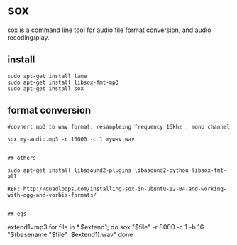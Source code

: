 # sox
sox is a command line tool for audio file format conversion, and audio recoding/play.
## install
```
sudo apt-get install lame
sudo apt-get install libsox-fmt-mp3
sudo apt-get install sox
```
## format conversion

```
#covnert mp3 to wav format, resampleing frequency 16khz , mono channel

sox my-audio.mp3 -r 16000 -c 1 mywav.wav
``

## others

sudo apt-get install libasound2-plugins libasound2-python libsox-fmt-all

REF: http://quadloops.com/installing-sox-in-ubuntu-12-04-and-working-with-ogg-and-vorbis-formats/


## egs
```
extend1=mp3
for file in *.$extend1; do
   sox "$file" -r 8000 -c 1 -b 16 "$(basename "$file" .$extend1).wav"
done
```
